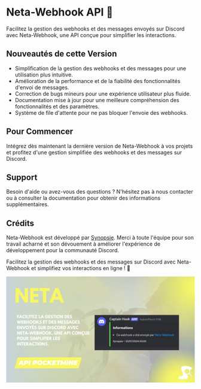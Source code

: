 # Neta-Webhook API 📡

Facilitez la gestion des webhooks et des messages envoyés sur Discord avec Neta-Webhook, une API conçue pour simplifier les interactions.

## Nouveautés de cette Version

- Simplification de la gestion des webhooks et des messages pour une utilisation plus intuitive.
- Amélioration de la performance et de la fiabilité des fonctionnalités d'envoi de messages.
- Correction de bugs mineurs pour une expérience utilisateur plus fluide.
- Documentation mise à jour pour une meilleure compréhension des fonctionnalités et des paramètres.
- Système de file d'attente pour ne pas bloquer l'envoie des webhooks.

## Pour Commencer

Intégrez dès maintenant la dernière version de Neta-Webhook à vos projets et profitez d'une gestion simplifiée des webhooks et des messages sur Discord.

## Support

Besoin d'aide ou avez-vous des questions ? N'hésitez pas à nous contacter ou à consulter la documentation pour obtenir des informations supplémentaires.

## Crédits

Neta-Webhook est développé par [Synopsie](https://discord.gg/JkpT7BJPXR). Merci à toute l'équipe pour son travail acharné et son dévouement à améliorer l'expérience de développement pour la communauté Discord.

Facilitez la gestion des webhooks et des messages sur Discord avec Neta-Webhook et simplifiez vos interactions en ligne ! 📡

![Neta-Webhook](neta-webhook.png)